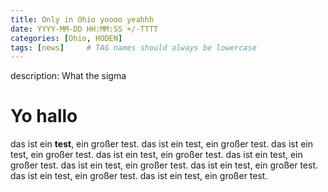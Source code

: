```yaml
---
title: Only in Ohio yoooo yeahhh
date: YYYY-MM-DD HH:MM:SS +/-TTTT
categories: [Ohio, HODEN]
tags: [news]     # TAG names should always be lowercase
---
```


description: What the sigma

# Yo hallo

das ist ein **test**, ein großer test. das ist ein test, ein großer test. 
das ist ein test, ein großer test. das ist ein test, ein großer test. 
das ist ein test, ein großer test. das ist ein test, ein großer test. das ist ein test, ein großer test. 
das ist ein test, ein großer test. 
das ist ein test, ein großer test. 

